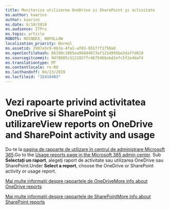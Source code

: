 ```yaml
---
title: Monitoriza utilizarea OneDrive și SharePoint şi activitate
ms.author: kaarins
author: kaarins
ms.date: 6/10/2018
ms.audience: ITPro
ms.topic: article
ROBOTS: NOINDEX, NOFOLLOW
localization_priority: Normal
ms.assetid: 2987a5c9-063a-4fa1-af03-951f7f1750a8
ms.openlocfilehash: 66188c1065ea9b844673af1214995be2da7fd810
ms.sourcegitcommit: 9d78905c512192ffc4675468abd2efc5f2e4baf4
ms.translationtype: MT
ms.contentlocale: ro-RO
ms.lasthandoff: 04/23/2019
ms.locfileid: "32418403"
---
```

# <a name="view-reports-on-onedrive-and-sharepoint-activity-and-usage"></a><span data-ttu-id="5ec34-102">Vezi rapoarte privind activitatea OneDrive si SharePoint şi utilizare</span><span class="sxs-lookup"><span data-stu-id="5ec34-102">View reports on OneDrive and SharePoint activity and usage</span></span>

<span data-ttu-id="5ec34-103">Du-te la [pagina de rapoarte de utilizare în centrul de administrare Microsoft 365](https://admin.microsoft.com/AdminPortal/Home).</span><span class="sxs-lookup"><span data-stu-id="5ec34-103">Go to the [Usage reports page in the Microsoft 365 admin center](https://admin.microsoft.com/AdminPortal/Home).</span></span> <span data-ttu-id="5ec34-104">Sub **Selectați un raport**, alegeţi raport de activitate sau utilizarea OneDrive sau SharePoint.</span><span class="sxs-lookup"><span data-stu-id="5ec34-104">Under **Select a report**, choose the OneDrive or SharePoint activity or usage report.</span></span> 
  
[<span data-ttu-id="5ec34-105">Mai multe informaţii despre rapoartele de OneDrive</span><span class="sxs-lookup"><span data-stu-id="5ec34-105">More info about OneDrive reports</span></span>](https://go.microsoft.com/fwlink/?linkid=875239)
  
[<span data-ttu-id="5ec34-106">Mai multe informaţii despre rapoartele de SharePoint</span><span class="sxs-lookup"><span data-stu-id="5ec34-106">More info about SharePoint reports</span></span>](https://go.microsoft.com/fwlink/?linkid=875240)
  

